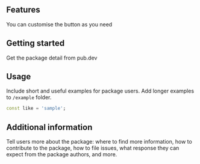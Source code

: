 <!--
This is the custom button that is helpful in your project for interactive UI
-->


## Features

You can customise the button as you need

## Getting started
Get the package detail from pub.dev

## Usage

Include short and useful examples for package users. Add longer examples
to `/example` folder.

```dart
const like = 'sample';
```

## Additional information

Tell users more about the package: where to find more information, how to
contribute to the package, how to file issues, what response they can expect
from the package authors, and more.
